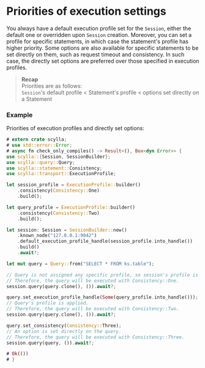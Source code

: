 # Priorities of execution settings

You always have a default execution profile set for the `Session`, either the default one or overridden upon `Session` creation. Moreover, you can set a profile for specific statements, in which case the statement's profile has higher priority. Some options are also available for specific statements to be set directly on them, such as request timeout and consistency. In such case, the directly set options are preferred over those specified in execution profiles.

> **Recap**\
> Priorities are as follows:\
> `Session`'s default profile < Statement's profile < options set directly on a Statement


### Example
Priorities of execution profiles and directly set options:
```rust
# extern crate scylla;
# use std::error::Error;
# async fn check_only_compiles() -> Result<(), Box<dyn Error>> {
use scylla::{Session, SessionBuilder};
use scylla::query::Query;
use scylla::statement::Consistency;
use scylla::transport::ExecutionProfile;

let session_profile = ExecutionProfile::builder()
    .consistency(Consistency::One)
    .build();

let query_profile = ExecutionProfile::builder()
    .consistency(Consistency::Two)
    .build();

let session: Session = SessionBuilder::new()
    .known_node("127.0.0.1:9042")
    .default_execution_profile_handle(session_profile.into_handle())
    .build()
    .await?;

let mut query = Query::from("SELECT * FROM ks.table");

// Query is not assigned any specific profile, so session's profile is applied.
// Therefore, the query will be executed with Consistency::One.
session.query(query.clone(), ()).await?;

query.set_execution_profile_handle(Some(query_profile.into_handle()));
// Query's profile is applied.
// Therefore, the query will be executed with Consistency::Two.
session.query(query.clone(), ()).await?;

query.set_consistency(Consistency::Three);
// An option is set directly on the query.
// Therefore, the query will be executed with Consistency::Three.
session.query(query, ()).await?;

# Ok(())
# }
```